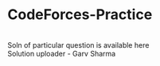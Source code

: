 # CodeForces-Practice
<br>
Soln of particular question is available here
<br>
Solution uploader - Garv Sharma

